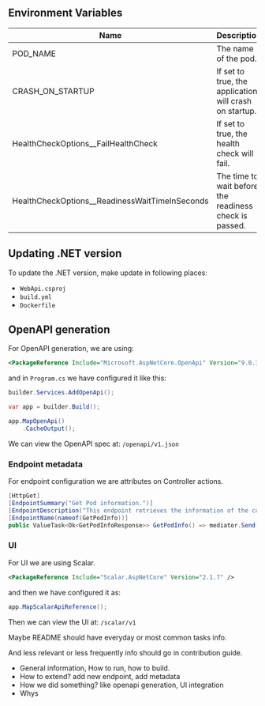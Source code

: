 ## Environment Variables

| Name                                           | Description                                            | Required | Default |
|------------------------------------------------|--------------------------------------------------------|----------|---------|
| POD_NAME                                       | The name of the pod.                                   |          |         |
| CRASH_ON_STARTUP                               | If set to true, the application will crash on startup. |          |         |
| HealthCheckOptions__FailHealthCheck            | If set to true, the health check will fail.            | false    | false   |
| HealthCheckOptions__ReadinessWaitTimeInSeconds | The time to wait before the readiness check is passed. | false    | 0       |

## Updating .NET version

To update the .NET version, make update in following places:
- `WebApi.csproj`
- `build.yml`
- `Dockerfile`

## OpenAPI generation

For OpenAPI generation, we are using:

```xml
<PackageReference Include="Microsoft.AspNetCore.OpenApi" Version="9.0.3" />
```
and in `Program.cs` we have configured it like this:

```csharp
builder.Services.AddOpenApi();

var app = builder.Build();

app.MapOpenApi()
    .CacheOutput();
```
We can view the OpenAPI spec at: `/openapi/v1.json`

### Endpoint metadata
For endpoint configuration we are attributes on Controller actions.
```csharp
[HttpGet]
[EndpointSummary("Get Pod information.")]
[EndpointDescription("This endpoint retrieves the information of the current Pod, including its name.")]
[EndpointName(nameof(GetPodInfo))]
public ValueTask<Ok<GetPodInfoResponse>> GetPodInfo() => mediator.Send(new GetPodInfoRequest());
```
### UI
For UI we are using Scalar.
```xml
<PackageReference Include="Scalar.AspNetCore" Version="2.1.7" />
```

and then we have configured it as:
```csharp
app.MapScalarApiReference();
```

Then we can view the UI at: `/scalar/v1`


Maybe README should have everyday or most common tasks info.

And less relevant or less frequently info should go in contribution guide.


- General information, How to run, how to build.
- How to extend? add new endpoint, add metadata
- How we did something? like openapi generation, UI integration
- Whys